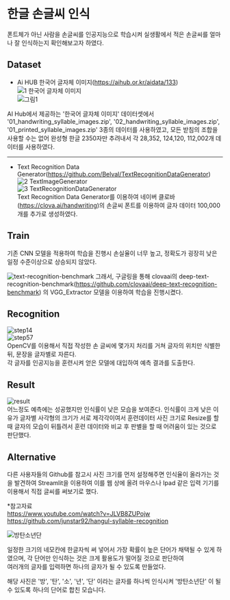 # 한글 손글씨 인식

폰트체가 아닌 사람을 손글씨를 인공지능으로 학습시켜 실생활에서 적은 손글씨를 얼마나 잘 인식하는지 확인해보고자 하였다.

## Dataset
* Ai HUB 한국어 글자체 이미지(https://aihub.or.kr/aidata/133)
![1  한국어 글자체 이미지](https://user-images.githubusercontent.com/89456014/130992617-30cbdd08-d5a2-42b1-a778-b589d4640566.PNG)   
![그림1](https://user-images.githubusercontent.com/89456014/130998152-f35d924b-3925-415a-86a0-55bb3f701026.png)   


AI Hub에서 제공하는 '한국어 글자체 이미지' 데이터셋에서 '01_handwriting_syllable_images.zip', '02_handwriting_syllable_images.zip',    '01_printed_syllable_images.zip' 3종의 데이터를 사용하였고, 모든 받침의 조합을 사용할 수는 없어 완성형 한글 2350자만 추려내서 각 28,352, 124,120, 112,002개 데이터를 사용하였다.
***
* Text Recognition Data Generator(https://github.com/Belval/TextRecognitionDataGenerator)
![2  TextImageGenerator](https://user-images.githubusercontent.com/89456014/130993927-77968b80-44a9-42a1-b772-def8ac37c748.PNG)   
![3  TextRecognitionDataGenerator](https://user-images.githubusercontent.com/89456014/130998679-24f34db4-6317-45e8-ba7b-69810a9e8f7d.PNG)   
Text Recognition Data Generator를 이용하여 네이버 클로바(https://clova.ai/handwriting)의 손글씨 폰트를 이용하여 글자 데이터 100,000개를 추가로 생성하였다.   

## Train
기존 CNN 모델을 적용하여 학습을 진행시 손실율이 너무 높고, 정확도가 굉장히 낮은 일정 수준이상으로 상승되지 않았다.  

![text-recognition-benchmark](https://user-images.githubusercontent.com/89456014/131002044-e857e788-0436-4ec8-b8e7-70e12fd27b01.png)
그래서, 구글링을 통해 clovaai의 deep-text-recognition-benchmark(https://github.com/clovaai/deep-text-recognition-benchmark) 의 VGG_Extractor 모델을 이용하여 학습을 진행시켰다.

## Recognition
![step14](https://user-images.githubusercontent.com/89456014/131004861-01798a0b-13ba-43de-860e-a620259346e7.png)  
![step57](https://user-images.githubusercontent.com/89456014/131004963-8f4bbd10-e8de-4983-9ac1-501a797647c8.png)  
OpenCV를 이용해서 직접 작성한 손 글씨에 몇가지 처리를 거쳐 글자의 위치만 식별한 뒤, 문장을 글자별로 자른다.  
각 글자를 인공지능을 훈련시켜 얻은 모델에 대입하여 예측 결과를 도출한다.

## Result  
![result](https://user-images.githubusercontent.com/89456014/131006060-f6952d9b-8ddc-4aa8-ad8c-ae6ae21fc01b.png)  
어느정도 예측에는 성공했지만 인식률이 낮은 모습을 보여준다.
인식률이 크게 낮은 이유가 글자별 사각형의 크기가 서로 제각각이여서 훈련데이터 사진 크기로 Resize를 할 때 글자의 모습이 뒤틀려서 훈련 데이터와 비교 후 판별을 할 때 어려움이 있는 것으로 판단했다.

## Alternative

다른 사용자들의 Github를 참고시 사진 크기를 먼저 설정해주면 인식율이 올라가는 것을 발견하여 Streamlit을 이용하여 이를 웹 상에 올려 마우스나 Ipad 같은 입력 기기를 이용해서 직접 글씨를 써보기로 했다.

*참고자료  
https://www.youtube.com/watch?v=JLVB8ZUPojw  
https://github.com/junstar92/hangul-syllable-recognition

![방탄소년단](https://user-images.githubusercontent.com/89456014/131635681-0c4b3ffd-4250-486e-9b6c-4c7258ead5d7.PNG)  

일정한 크기의 네모칸에 한글자씩 써 넣어서 가장 확률이 높은 단어가 채택될 수 있게 하였으며, 각 단어만 인식하는 것은 크게 활용도가 떨어질 것으로 판단하여  
여러개의 글자를 입력하면 하나의 글자가 될 수 있도록 만들었다.  

해당 사진은 '방', '탄', '소', '년', '단' 이라는 글자를 하나씩 인식시켜 '방탄소년단' 이 될 수 있도록 하나의 단어로 합친 모습니다. 


